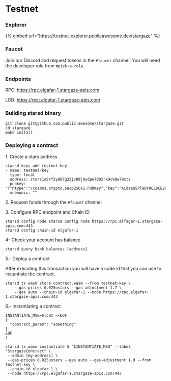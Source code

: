 # Testnet

### Explorer

{% embed url="https://testnet-explorer.publicawesome.dev/stargaze" %}

### Faucet

Join our Discord and request tokens in the `#faucet` channel. You will need the developer role from `#pick-a-role`.

### Endpoints

RPC: https://rpc.elgafar-1.stargaze-apis.com

LCD: https://rest.elgafar-1.stargaze-apis.com

### Building starsd binary

```
git clone git@github.com:public-awesome/stargaze.git
cd stargaze
make install
```

### Deploying a contract&#x20;

1\. Create a stars address

```
starsd keys add testnet-key
- name: testnet-key
  type: local
  address: stars1e9rf2y807g32jv88j9ydpe7082rk9ck8w79xtz
  pubkey: '{"@type":"/cosmos.crypto.secp256k1.PubKey","key":"Aidseu5Pl9DYHGZpCE2CkqLckQ6KSgC5IJvLL1yc+lpo"}'
  mnemonic: ""
```

2\. Request funds through the `#faucet` channel

3\. Configure RPC endpoint and Chain ID

```
starsd config node starsd config node https://rpc.elfagar-1.stargaze-apis.com:443
starsd config chain-id elgafar-1
```

4- Check your account has balance

```
starsd query bank balances [address]
```

5.- Deploy a contract

After executing this transaction you will have a code id that you can use to instantiate the contract.

```
starsd tx wasm store contract.wasm --from testnet-key \
    --gas-prices 0.025ustars --gas-adjustment 1.7 \
    --gas auto --chain-id elgafar-1 --node https://rpc.elgafar-1.stargaze-apis.com:443
```

6.- Instantiating a contract

```
INSTANTIATE_MSG=$(cat <<EOF
{
  "contract_param": "something"
}
EOF
)

starsd tx wasm instantiate 5 "$INSTANTIATE_MSG" --label "StargazeContract" \
 --admin [my-address] \
 --gas-prices 0.025ustars --gas auto --gas-adjustment 1.9 --from testnet-key \
 --chain-id elgafar-1 \
 --node https://rpc.elgafar-1.stargaze-apis.com:443 
 

```

